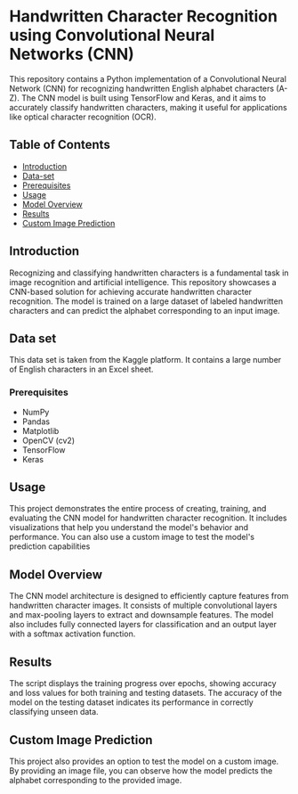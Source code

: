 # Handwritten Character Recognition using Convolutional Neural Networks (CNN)

This repository contains a Python implementation of a Convolutional Neural Network (CNN) for recognizing handwritten English alphabet characters (A-Z). The CNN model is built using TensorFlow and Keras, and it aims to accurately classify handwritten characters, making it useful for applications like optical character recognition (OCR).

## Table of Contents

- [Introduction](#introduction)
- [Data-set](#data-set)
- [Prerequisites](#prerequisites)
- [Usage](#usage)
- [Model Overview](#model-overview)
- [Results](#results)
- [Custom Image Prediction](#custom-image-prediction)

## Introduction

Recognizing and classifying handwritten characters is a fundamental task in image recognition and artificial intelligence. This repository showcases a CNN-based solution for achieving accurate handwritten character recognition. The model is trained on a large dataset of labeled handwritten characters and can predict the alphabet corresponding to an input image.

## Data set

This data set is taken from the Kaggle platform. It contains a large number of English characters in an Excel sheet.

### Prerequisites
- NumPy
- Pandas
- Matplotlib
- OpenCV (cv2)
- TensorFlow
- Keras

## Usage
This project demonstrates the entire process of creating, training, and evaluating the CNN model for handwritten character recognition. It includes visualizations that help you understand the model's behavior and performance. You can also use a custom image to test the model's prediction capabilities

## Model Overview
The CNN model architecture is designed to efficiently capture features from handwritten character images. It consists of multiple convolutional layers and max-pooling layers to extract and downsample features. The model also includes fully connected layers for classification and an output layer with a softmax activation function.

## Results
The script displays the training progress over epochs, showing accuracy and loss values for both training and testing datasets. The accuracy of the model on the testing dataset indicates its performance in correctly classifying unseen data.

## Custom Image Prediction
This project also provides an option to test the model on a custom image. By providing an image file, you can observe how the model predicts the alphabet corresponding to the provided image.


